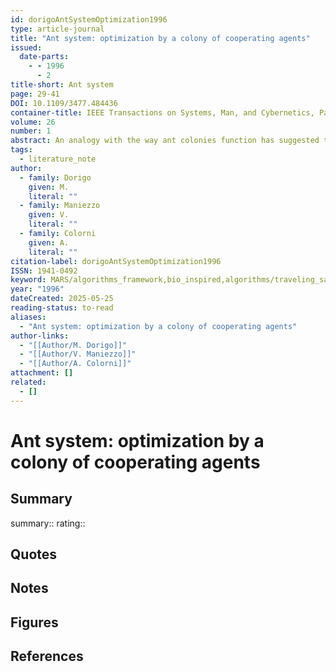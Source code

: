 ```yaml
---
id: dorigoAntSystemOptimization1996
type: article-journal
title: "Ant system: optimization by a colony of cooperating agents"
issued:
  date-parts:
    - - 1996
      - 2
title-short: Ant system
page: 29-41
DOI: 10.1109/3477.484436
container-title: IEEE Transactions on Systems, Man, and Cybernetics, Part B (Cybernetics)
volume: 26
number: 1
abstract: An analogy with the way ant colonies function has suggested the definition of a new computational paradigm, which we call ant system (AS). We propose it as a viable new approach to stochastic combinatorial optimization. The main characteristics of this model are positive feedback, distributed computation, and the use of a constructive greedy heuristic. Positive feedback accounts for rapid discovery of good solutions, distributed computation avoids premature convergence, and the greedy heuristic helps find acceptable solutions in the early stages of the search process. We apply the proposed methodology to the classical traveling salesman problem (TSP), and report simulation results. We also discuss parameter selection and the early setups of the model, and compare it with tabu search and simulated annealing using TSP. To demonstrate the robustness of the approach, we show how the ant system (AS) can be applied to other optimization problems like the asymmetric traveling salesman, the quadratic assignment and the job-shop scheduling. Finally we discuss the salient characteristics-global data structure revision, distributed communication and probabilistic transitions of the AS.
tags:
  - literature_note
author:
  - family: Dorigo
    given: M.
    literal: ""
  - family: Maniezzo
    given: V.
    literal: ""
  - family: Colorni
    given: A.
    literal: ""
citation-label: dorigoAntSystemOptimization1996
ISSN: 1941-0492
keyword: MARS/algorithms_framework,bio_inspired,algorithms/traveling_salesman,algorithms/simulated_annealing,computation/data_structures,computing/distributed,computing/modeling
year: "1996"
dateCreated: 2025-05-25
reading-status: to-read
aliases:
  - "Ant system: optimization by a colony of cooperating agents"
author-links:
  - "[[Author/M. Dorigo]]"
  - "[[Author/V. Maniezzo]]"
  - "[[Author/A. Colorni]]"
attachment: []
related:
  - []
---
```


# Ant system: optimization by a colony of cooperating agents

## Summary
summary::
rating::

## Quotes

## Notes

## Figures

## References




